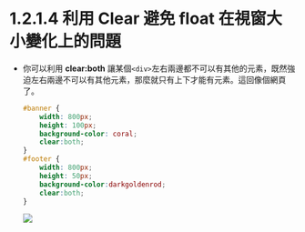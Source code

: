 # 1.2.1.4 利用 Clear 避免 float 在視窗大小變化上的問題

* 你可以利用 **clear:both** 讓某個`<div>`左右兩邊都不可以有其他的元素，既然強迫左右兩邊不可以有其他元素，那麼就只有上下才能有元素。這回像個網頁了。

	```css
	#banner {
		width: 800px;
		height: 100px;
		background-color: coral;
		clear:both;
	}
	#footer {
		width: 800px;
		height: 50px;
		background-color:darkgoldenrod;
		clear:both;
	}	
	```
	![](/assets/img13.png)
